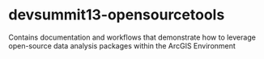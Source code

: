 devsummit13-opensourcetools
===========================

Contains documentation and workflows that demonstrate how to leverage open-source data analysis packages within the ArcGIS Environment
